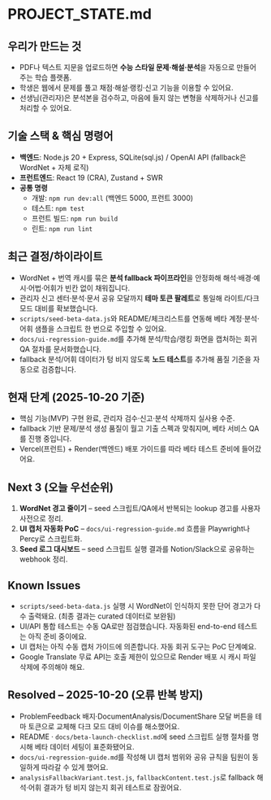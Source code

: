 # PROJECT_STATE.md

## 우리가 만드는 것
- PDF나 텍스트 지문을 업로드하면 **수능 스타일 문제·해설·분석**을 자동으로 만들어 주는 학습 플랫폼.
- 학생은 웹에서 문제를 풀고 채점·해설·랭킹·신고 기능을 이용할 수 있어요.
- 선생님(관리자)은 분석본을 검수하고, 마음에 들지 않는 변형을 삭제하거나 신고를 처리할 수 있어요.

## 기술 스택 & 핵심 명령어
- **백엔드**: Node.js 20 + Express, SQLite(sql.js) / OpenAI API (fallback은 WordNet + 자체 로직)
- **프런트엔드**: React 19 (CRA), Zustand + SWR
- **공통 명령**
  - 개발: `npm run dev:all` (백엔드 5000, 프런트 3000)
  - 테스트: `npm test`
  - 프런트 빌드: `npm run build`
  - 린트: `npm run lint`

## 최근 결정/하이라이트
- WordNet + 번역 캐시를 묶은 **분석 fallback 파이프라인**을 안정화해 해석·배경·예시·어법·어휘가 빈칸 없이 채워집니다.
- 관리자 신고 센터·분석·문서 공유 모달까지 **테마 토큰 팔레트**로 통일해 라이트/다크 모드 대비를 확보했습니다.
- `scripts/seed-beta-data.js`와 README/체크리스트를 연동해 베타 계정·분석·어휘 샘플을 스크립트 한 번으로 주입할 수 있어요.
- `docs/ui-regression-guide.md`를 추가해 분석/학습/랭킹 화면을 캡처하는 회귀 QA 절차를 문서화했습니다.
- fallback 분석/어휘 데이터가 텅 비지 않도록 **노드 테스트**를 추가해 품질 기준을 자동으로 검증합니다.

## 현재 단계 (2025-10-20 기준)
- 핵심 기능(MVP) 구현 완료, 관리자 검수·신고·분석 삭제까지 실사용 수준.
- fallback 기반 문제/분석 생성 품질이 월고 기출 스펙과 맞춰지며, 베타 서비스 QA를 진행 중입니다.
- Vercel(프런트) + Render(백엔드) 배포 가이드를 따라 베타 테스트 준비에 들어갔어요.

## Next 3 (오늘 우선순위)
1. **WordNet 경고 줄이기** – seed 스크립트/QA에서 반복되는 lookup 경고를 사용자 사전으로 정리.
2. **UI 캡처 자동화 PoC** – `docs/ui-regression-guide.md` 흐름을 Playwright나 Percy로 스크립트화.
3. **Seed 로그 대시보드** – seed 스크립트 실행 결과를 Notion/Slack으로 공유하는 webhook 정리.

## Known Issues
- `scripts/seed-beta-data.js` 실행 시 WordNet이 인식하지 못한 단어 경고가 다수 출력돼요. (최종 결과는 curated 데이터로 보완됨)
- UI/API 통합 테스트는 수동 QA로만 점검했습니다. 자동화된 end-to-end 테스트는 아직 준비 중이에요.
- UI 캡처는 아직 수동 캡처 가이드에 의존합니다. 자동 회귀 도구는 PoC 단계예요.
- Google Translate 무료 API는 호출 제한이 있으므로 Render 배포 시 캐시 파일 삭제에 주의해야 해요.

## Resolved – 2025-10-20 (오류 반복 방지)
- ProblemFeedback 배지·DocumentAnalysis/DocumentShare 모달 버튼을 테마 토큰으로 교체해 다크 모드 대비 이슈를 해소했어요.
- README · `docs/beta-launch-checklist.md`에 seed 스크립트 실행 절차를 명시해 베타 데이터 세팅이 표준화됐어요.
- `docs/ui-regression-guide.md`를 작성해 UI 캡처 범위와 공유 규칙을 팀원이 동일하게 따라갈 수 있게 했어요.
- `analysisFallbackVariant.test.js`, `fallbackContent.test.js`로 fallback 해석·어휘 결과가 텅 비지 않는지 회귀 테스트로 잠궜어요.
